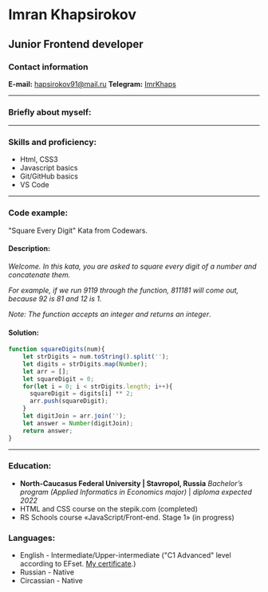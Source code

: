 # Imran Khapsirokov
## Junior Frontend developer
### Contact information

**E-mail:** hapsirokov91@mail.ru
**Telegram:** [ImrKhaps](https://t.me/ImrKhaps)

***
### Briefly about myself:

***
### Skills and proficiency:
* Html, CSS3
* Javascript basics
* Git/GitHub basics
* VS Code
***
### Code example:
"Square Every Digit" Kata from Codewars. 

#### Description:   

*Welcome. In this kata, you are asked to square every digit of a number and concatenate them.*

*For example, if we run 9119 through the function, 811181 will come out, because 92 is 81 and 12 is 1.*

*Note: The function accepts an integer and returns an integer*.

#### Solution: 
```javascript
function squareDigits(num){
    let strDigits = num.toString().split('');
    let digits = strDigits.map(Number);
    let arr = [];
    let squareDigit = 0;
    for(let i = 0; i < strDigits.length; i++){
      squareDigit = digits[i] ** 2;
      arr.push(squareDigit);
    }
    let digitJoin = arr.join('');
    let answer = Number(digitJoin);
    return answer;
}
```
***
### Education:
* **North-Caucasus Federal University | Stavropol, Russia**
*Bachelor’s program (Applied Informatics in Economics major)* | *diploma expected 2022* 
* HTML and CSS course on the stepik.com (completed)
* RS Schools course «JavaScript/Front-end. Stage 1» (in progress)

### Languages:
* English - Intermediate/Upper-intermediate ("C1 Advanced" level according to EFset. [My certificate](https://www.efset.org/cert/U7nSCA).)
* Russian - Native
* Circassian - Native